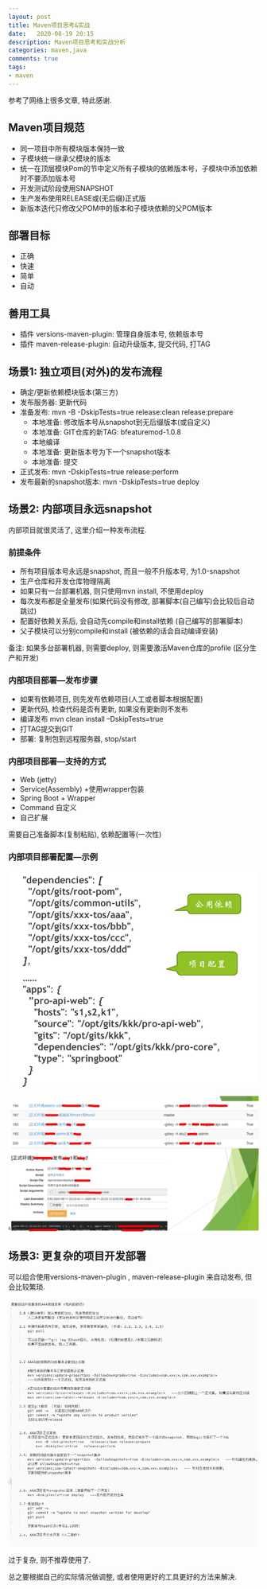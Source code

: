 ```yaml
---
layout: post
title: Maven项目思考&实战
date:   2020-08-19 20:15
description: Maven项目思考和实战分析
categories: maven,java
comments: true
tags:
- maven
---
```

参考了网络上很多文章, 特此感谢.

## Maven项目规范
* 同一项目中所有模块版本保持一致
* 子模块统一继承父模块的版本
* 统一在顶层模块Pom的节中定义所有子模块的依赖版本号，子模块中添加依赖时不要添加版本号
* 开发测试阶段使用SNAPSHOT
* 生产发布使用RELEASE或(无后缀)正式版
* 新版本迭代只修改父POM中的版本和子模块依赖的父POM版本

## 部署目标
* 正确
* 快速
* 简单
* 自动

## 善用工具
* 插件 versions-maven-plugin: 管理自身版本号, 依赖版本号
* 插件 maven-release-plugin: 自动升级版本, 提交代码, 打TAG

## 场景1: 独立项目(对外)的发布流程

* 确定/更新依赖模块版本(第三方)
* 发布服务器: 更新代码
* 准备发布: mvn -B -DskipTests=true   release:clean release:prepare
   * 本地准备: 修改版本号从snapshot到无后缀版本(或自定义)
   * 本地准备: GIT仓库的新TAG: bfeaturemod-1.0.8  
   * 本地编译
   * 本地准备: 更新版本号为下一个snapshot版本
   * 本地准备: 提交
* 正式发布: mvn -DskipTests=true   release:perform
* 发布最新的snapshot版本: mvn -DskipTests=true deploy


## 场景2: 内部项目永远snapshot 
内部项目就很灵活了, 这里介绍一种发布流程.

### 前提条件
* 所有项目版本号永远是snapshot, 而且一般不升版本号, 为1.0-snapshot
* 生产仓库和开发仓库物理隔离
* 如果只有一台部署机器, 则只使用mvn install, 不使用deploy
* 每次发布都是全量发布(如果代码没有修改, 部署脚本(自己编写)会比较后自动跳过)
* 配置好依赖关系后, 会自动先compile和install依赖 (自己编写的部署脚本)
* 父子模块可以分别compile和install (被依赖的话会自动编译安装)

备注: 如果多台部署机器, 则需要deploy, 则需要激活Maven仓库的profile (区分生产和开发)

### 内部项目部署—发布步骤
* 如果有依赖项目, 则先发布依赖项目(人工或者脚本根据配置)
* 更新代码, 检查代码是否有更新, 如果没有更新则不发布
* 编译发布 mvn clean install –DskipTests=true
* 打TAG提交到GIT
* 部署: 复制包到远程服务器, stop/start

### 内部项目部署—支持的方式
* Web (jetty)
* Service(Assembly) +使用wrapper包装
* Spring Boot + Wrapper
* Command 自定义
* 自己扩展

需要自己准备脚本(复制粘贴), 依赖配置等(一次性)

### 内部项目部署配置—示例
![](/img/posts/mvn_config.jpg "配置文件")

![](/img/posts/mvn_deploy.jpg "部署系统")

## 场景3: 更复杂的项目开发部署
可以组合使用versions-maven-plugin , maven-release-plugin 来自动发布, 但会比较繁琐.

![](/img/posts/mvn_complexdeploy.jpg "复杂项目部署")

过于复杂, 则不推荐使用了.


总之要根据自己的实际情况做调整, 或者使用更好的工具更好的方法来解决.